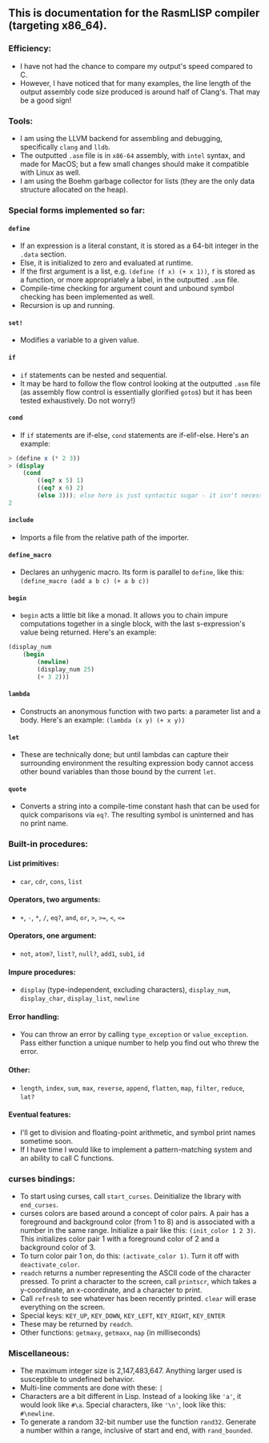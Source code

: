 ## This is documentation for the RasmLISP compiler (targeting x86_64).

### Efficiency:
- I have not had the chance to compare my output's speed compared to C.
- However, I have noticed that for many examples, the line length of the output assembly code size produced is around half of Clang's. That may be a good sign!

### Tools:
- I am using the LLVM backend for assembling and debugging, specifically `clang` and `lldb`.
- The outputted `.asm` file is in `x86-64` assembly, with `intel` syntax, and made for MacOS; but a few small changes should make it compatible with Linux as well.
- I am using the Boehm garbage collector for lists (they are the only data structure allocated on the heap).

### Special forms implemented so far:
#### `define`
- If an expression is a literal constant, it is stored as a 64-bit integer in the `.data` section.
- Else, it is initialized to zero and evaluated at runtime.
- If the first argument is a list, e.g. `(define (f x) (+ x 1))`, `f` is stored as a function, or more appropriately a label, in the outputted `.asm` file.
- Compile-time checking for argument count and unbound symbol checking has been implemented as well.
- Recursion is up and running.
#### `set!`
- Modifies a variable to a given value.
#### `if`
- `if` statements can be nested and sequential.
- It may be hard to follow the flow control looking at the outputted `.asm` file (as assembly flow control is essentially glorified `goto`s) but it has been tested exhaustively. Do not worry!)

#### `cond`
- If `if` statements are if-else, `cond` statements are if-elif-else. Here's an example:

```scheme
> (define x (* 2 3))
> (display
	(cond
		((eq? x 5) 1)
		((eq? x 6) 2)
		(else 3))); else here is just syntactic sugar - it isn't necessary
2
```

#### `include`
- Imports a file from the relative path of the importer.
#### `define_macro`
- Declares an unhygenic macro. Its form is parallel to `define`, like this: `(define_macro (add a b c) (+ a b c))`
#### `begin`
- `begin` acts a little bit like a monad. It allows you to chain impure computations together in a single block, with the last s-expression's value being returned. Here's an example:

```scheme
(display_num
	(begin
		(newline)
		(display_num 25)
		(+ 3 2)))
```

#### `lambda`
- Constructs an anonymous function with two parts: a parameter list and a body. Here's an example: `(lambda (x y) (+ x y))`

#### `let`
- These are technically done; but until lambdas can capture their surrounding environment the resulting expression body cannot access other bound variables than those bound by the current `let`.

#### `quote`
- Converts a string into a compile-time constant hash that can be used for quick comparisons via `eq?`. The resulting symbol is uninterned and has no print name.

### Built-in procedures:
#### List primitives:
- `car`, `cdr`, `cons`, `list`
#### Operators, two arguments:
- `+`, `-`, `*`, `/`, `eq?`, `and`, `or`, `>`, `>=`, `<`, `<=`
#### Operators, one argument:
- `not`, `atom?`, `list?`, `null?`, `add1`, `sub1`, `id`
#### Impure procedures:
- `display` (type-independent, excluding characters), `display_num`, `display_char`, `display_list`, `newline`
#### Error handling:
- You can throw an error by calling `type_exception` or `value_exception`. Pass either function a unique number to help you find out who threw the error.
#### Other:
- `length`, `index`, `sum`, `max`, `reverse`, `append`, `flatten`, `map`, `filter`, `reduce`, `lat?`
#### Eventual features:
- I'll get to division and floating-point arithmetic, and symbol print names sometime soon.
- If I have time I would like to implement a pattern-matching system and an ability to call C functions.

### curses bindings:
- To start using curses, call `start_curses`. Deinitialize the library with `end_curses`.
- curses colors are based around a concept of color pairs. A pair has a foreground and background color (from 1 to 8) and is associated with a number in the same range. Initialize a pair like this:
`(init_color 1 2 3)`. This initializes color pair 1 with a foreground color of 2 and a background color of 3.
- To turn color pair 1 on, do this: `(activate_color 1)`. Turn it off with `deactivate_color`.
- `readch` returns a number representing the ASCII code of the character pressed. To print a character to the screen, call `printscr`, which takes a y-coordinate, an x-coordinate, and a character to print.
- Call `refresh` to see whatever has been recently printed. `clear` will erase everything on the screen.
- Special keys: `KEY_UP`, `KEY_DOWN`, `KEY_LEFT`, `KEY_RIGHT`, `KEY_ENTER`
- These may be returned by `readch`.
- Other functions: `getmaxy`, `getmaxx`, `nap` (in milliseconds)

### Miscellaneous:
- The maximum integer size is 2,147,483,647. Anything larger used is susceptible to undefined behavior.
- Multi-line comments are done with these: `|`
- Characters are a bit different in Lisp. Instead of `a` looking like `'a'`, it would look like `#\a`. Special characters, like `'\n'`, look like this: `#\newline`.
- To generate a random 32-bit number use the function `rand32`. Generate a number within a range, inclusive of start and end, with `rand_bounded`.